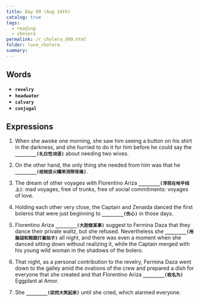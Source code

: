 ```yaml
---
title: Day 99 (Aug 14th)
catalog: true
tags: 
  - reading
  - cholera
permalink: /r_cholera_d99.html
folder: love_cholera
summary: 
---
```


## Words

-   <b data-toggle="tooltip" data-original-title="{{site.data.glossary.revelry}}">`revelry`</b>
-   <b data-toggle="tooltip" data-original-title="{{site.data.glossary.headwater}}">`headwater`</b>
-   <b data-toggle="tooltip" data-original-title="{{site.data.glossary.calvary}}">`calvary`</b>
-   <b data-toggle="tooltip" data-original-title="{{site.data.glossary.conjugal}}">`conjugal`</b>



## Expressions

1.  When she awoke one morning, she saw him seeing a button on his shirt in the darkness, and she hurried to do it for him before he could say the <b data-toggle="tooltip" data-original-title="{{site.data.answers.ii_a}}">`________(礼仪性词语)`</b> about needing two wives.

2.  On the other hand, the only thing she needed from him was that he <b data-toggle="tooltip" data-original-title="{{site.data.answers.ii_b}}">`________(给她拔火罐来消除背痛)`</b>.

3.  The dream of other voyages with Florentino Ariza <b data-toggle="tooltip" data-original-title="{{site.data.answers.ii_c}}">`________(浮现在地平线上)`</b>: mad voyages, free of trunks, free of social commitments: voyages of love.

4.  Holding each other very close, the Captain and Zenaida danced the first boleros that were just beginning to <b data-toggle="tooltip" data-original-title="{{site.data.answers.ii_d}}">`________(伤心)`</b> in those days.

5.  Florentino Ariza <b data-toggle="tooltip" data-original-title="{{site.data.answers.ii_e}}">`________(大胆做某事)`</b> suggest to Fermina Daza that they dance their private waltz, but she refused. Nevertheless she <b data-toggle="tooltip" data-original-title="{{site.data.answers.ii_e2}}">`________(用脑袋和鞋跟打着拍子)`</b> all night, and there was even a moment when she danced sitting down without realizing it, while the Captain merged with his young wild woman in the shadows of the bolero.

6.  That night, as a personal contribution to the revelry, Fermina Daza went down to the galley amid the ovations of the crew and prepared a dish for everyone that she created and that Florentino Ariza <b data-toggle="tooltip" data-original-title="{{site.data.answers.ii_f}}">`________(取名为)`</b> Eggplant al Amor.

7.  She <b data-toggle="tooltip" data-original-title="{{site.data.answers.ii_g}}">`________(突然大笑起来)`</b> until she cried, which alarmed everyone.

